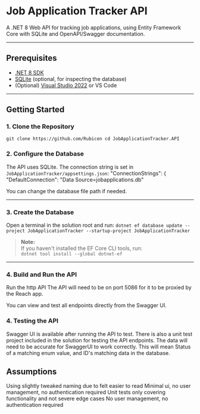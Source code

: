 # Job Application Tracker API

A .NET 8 Web API for tracking job applications, using Entity Framework Core with SQLite and OpenAPI/Swagger documentation.

---

## Prerequisites

- [.NET 8 SDK](https://dotnet.microsoft.com/download/dotnet/8.0)
- [SQLite](https://www.sqlite.org/download.html) (optional, for inspecting the database)
- (Optional) [Visual Studio 2022](https://visualstudio.microsoft.com/vs/) or VS Code

---

## Getting Started

### 1. Clone the Repository
```git clone https://github.com/Rubicen cd JobApplicationTracker.API```

### 2. Configure the Database

The API uses SQLite. The connection string is set in `JobApplicationTracker/appsettings.json`:
"ConnectionStrings": { "DefaultConnection": "Data Source=jobapplications.db" 

You can change the database file path if needed.

---

### 3. Create the Database

Open a terminal in the solution root and run:
```dotnet ef database update --project JobApplicationTracker --startup-project JobApplicationTracker```
> **Note:**  
> If you haven't installed the EF Core CLI tools, run:  
> `dotnet tool install --global dotnet-ef`

---

### 4. Build and Run the API

Run the http API 
The API will need to be on port 5086 for it to be proxied by the Reach app.

You can view and test all endpoints directly from the Swagger UI.

### 4. Testing the API
Swagger UI is available after running the API to test.
There is also a unit test project included in the solution for testing the API endpoints.
The data will need to be accurate for SwaggerUI to work correctly. This will mean Status of a matching
enum value, and ID's matching data in the database.

## Assumptions
Using slightly tweaked naming due to felt easier to read
Minimal ui, no user management, no authentication required
Unit tests only covering functionality and not severe edge cases
No user management, no authentication required